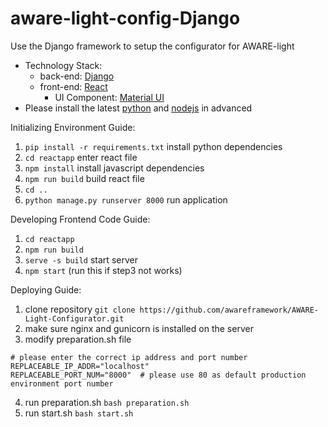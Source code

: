 # aware-light-config-Django
Use the Django framework to setup the configurator for AWARE-light

* Technology Stack:
  * back-end: [Django](https://www.djangoproject.com/)
  * front-end: [React](https://reactjs.org/)
    * UI Component: [Material UI](https://mui.com/)
* Please install the latest [python](https://www.python.org/downloads/) and [nodejs](https://nodejs.org/en/) in advanced


Initializing Environment Guide:
1. `pip install -r requirements.txt` install python dependencies
2. `cd reactapp` enter react file
3. `npm install` install javascript dependencies
4. `npm run build` build react file
5. `cd ..` 
6. `python manage.py runserver 8000` run application

Developing Frontend Code Guide:
1. `cd reactapp` 
2. `npm run build`
3. `serve -s build` start server
4. `npm start` (run this if step3 not works)



Deploying Guide:
1. clone repository 
`git clone https://github.com/awareframework/AWARE-Light-Configurator.git`
2. make sure nginx and gunicorn is installed on the server
3. modify preparation.sh file
```
# please enter the correct ip address and port number
REPLACEABLE_IP_ADDR="localhost"
REPLACEABLE_PORT_NUM="8000"  # please use 80 as default production environment port number
```
4. run preparation.sh
`bash preparation.sh`
5. run start.sh
`bash start.sh`
